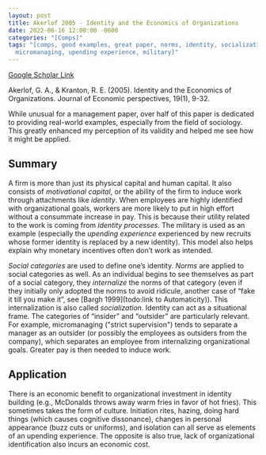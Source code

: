 ```yaml
---
layout: post
title: Akerlof 2005 - Identity and the Economics of Organizations
date: 2022-06-16 12:00:00 -0600
categories: "[Comps]"
tags: "[comps, good examples, great paper, norms, identity, socialization, culture,
  micromanaging, upending experience, military]"
---
```

[Google Scholar Link](https://scholar.google.com/scholar?hl=en&as_sdt=0%2C45&q=Identity+and+the+Economics+of+Organizations&btnG=)

Akerlof, G. A., & Kranton, R. E. (2005). Identity and the Economics of Organizations. Journal of Economic perspectives, 19(1), 9-32.

While unusual for a management paper, over half of this paper is dedicated to providing real-world examples, especially from the field of sociology.  This greatly enhanced my perception of its validity and helped me see how it might be applied.

## Summary
A firm is more than just its physical capital and human capital.  It also consists of _motivational capital_, or the ability of the firm to induce work through attachments like _identity_.  When employees are highly identified with organizational goals, workers are more likely to put in high effort without a consummate increase in pay.  This is because their utility related to the work is coming from _identity processes_.  The military is used as an example (especially the _upending experience_ experienced by new recruits whose former identity is replaced by a new identity).  This model also helps explain why monetary incentives often don’t work as intended.

_Social categories_ are used to  define one’s identity.  _Norms_ are applied to social categories as well.  As an individual begins to see themselves as part of a social category, they _internalize_ the norms of that category (even if they initially only adopted the norms to avoid ridicule, another case of “fake it till you make it”, see [Bargh 1999](todo:link to Automaticity)).  This internalization is also called _socialization_. Identity can act as a situational frame.  The categories of “insider” and “outsider” are particularly relevant.  For example, micromanaging ("strict supervision") tends to separate a manager as an outsider (or possibly the employees as outsiders from the company), which separates an employee from internalizing organizational goals.  Greater pay is then needed to induce work.

## Application
There is an economic benefit to organizational investment in identity building (e.g., McDonalds throws away warm fries in favor of hot fries).  This sometimes takes the form of culture.  Initiation rites, hazing, doing hard things (which causes cognitive dissonance), changes in personal appearance (buzz cuts or uniforms), and isolation can all serve as elements of an upending experience.  The opposite is also true, lack of organizational identification also incurs an economic cost.
